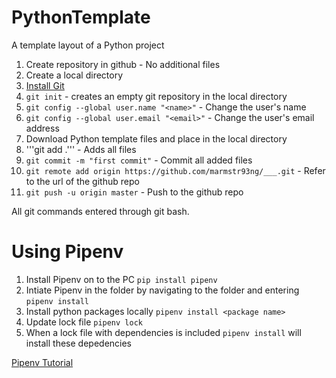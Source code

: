# PythonTemplate
A template layout of a Python project

1. Create repository in github - No additional files
2. Create a local directory
3. [Install Git](https://git-scm.com/book/en/v2/Getting-Started-Installing-Git)
4. ```git init``` - creates an empty git repository in the local directory
5. ```git config --global user.name "<name>"``` - Change the user's name
6. ```git config --global user.email "<email>"``` - Change the user's email address
7. Download Python template files and place in the local directory
8. '''git add .''' - Adds all files
9. ```git commit -m "first commit"``` - Commit all added files
10. ```git remote add origin https://github.com/marmstr93ng/___.git``` - Refer to the url of the github repo
11. ```git push -u origin master``` - Push to the github repo

All git commands entered through git bash.

# Using Pipenv
1. Install Pipenv on to the PC ```pip install pipenv```
2. Intiate Pipenv in the folder by navigating to the folder and entering ```pipenv install```
3. Install python packages locally ```pipenv install <package name>```
4. Update lock file ```pipenv lock```
5. When a lock file with dependencies is included ```pipenv install``` will install these depedencies

[Pipenv Tutorial](https://robots.thoughtbot.com/how-to-manage-your-python-projects-with-pipenv)
